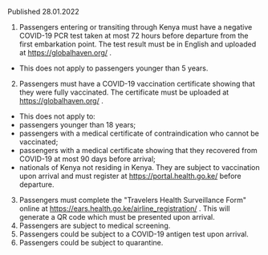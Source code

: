 Published 28.01.2022
1. Passengers entering or transiting through Kenya must have a negative COVID-19 PCR test taken at most 72 hours before departure from the first embarkation point. The test result must be in English and uploaded at <a href="https://globalhaven.org/">https://globalhaven.org/</a> .
- This does not apply to passengers younger than 5 years.
2. Passengers must have a COVID-19 vaccination certificate showing that they were fully vaccinated. The certificate must be uploaded at <a href="https://globalhaven.org/">https://globalhaven.org/</a> .
- This does not apply to:
- passengers younger than 18 years;
- passengers with a medical certificate of contraindication who cannot be vaccinated;
- passengers with a medical certificate showing that they recovered from COVID-19 at most 90 days before arrival;
- nationals of Kenya not residing in Kenya. They are subject to vaccination upon arrival and must register at <a href="https://portal.health.go.ke/">https://portal.health.go.ke/</a> before departure.
3. Passengers must complete the "Travelers Health Surveillance Form" online at <a href="https://ears.health.go.ke/airline_registration/">https://ears.health.go.ke/airline_registration/</a> . This will generate a QR code which must be presented upon arrival.
4. Passengers are subject to medical screening.
5. Passengers could be subject to a COVID-19 antigen test upon arrival.
6. Passengers could be subject to quarantine.